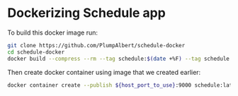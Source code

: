 # Dockerizing Schedule app

To build this docker image run:
```bash
git clone https://github.com/PlumpAlbert/schedule-docker
cd schedule-docker
docker build --compress --rm --tag schedule:$(date +%F) --tag schedule:latest .
```

Then create docker container using image that we created earlier:
```bash
docker container create --publish ${host_port_to_use}:9000 schedule:latest
```
